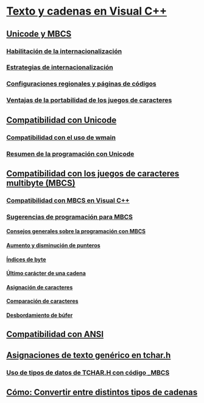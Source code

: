# [Texto y cadenas en Visual C++](text-and-strings-in-visual-cpp.md)
## [Unicode y MBCS](unicode-and-mbcs.md)
### [Habilitación de la internacionalización](international-enabling.md)
### [Estrategias de internacionalización](internationalization-strategies.md)
### [Configuraciones regionales y páginas de códigos](locales-and-code-pages.md)
### [Ventajas de la portabilidad de los juegos de caracteres](benefits-of-character-set-portability.md)
## [Compatibilidad con Unicode](support-for-unicode.md)
### [Compatibilidad con el uso de wmain](support-for-using-wmain.md)
### [Resumen de la programación con Unicode](unicode-programming-summary.md)
## [Compatibilidad con los juegos de caracteres multibyte (MBCS)](support-for-multibyte-character-sets-mbcss.md)
### [Compatibilidad con MBCS en Visual C++](mbcs-support-in-visual-cpp.md)
### [Sugerencias de programación para MBCS](mbcs-programming-tips.md)
#### [Consejos generales sobre la programación con MBCS](general-mbcs-programming-advice.md)
#### [Aumento y disminución de punteros](incrementing-and-decrementing-pointers.md)
#### [Índices de byte](byte-indices.md)
#### [Último carácter de una cadena](last-character-in-a-string.md)
#### [Asignación de caracteres](character-assignment.md)
#### [Comparación de caracteres](character-comparison.md)
#### [Desbordamiento de búfer](buffer-overflow.md)
## [Compatibilidad con ANSI](support-for-ansi.md)
## [Asignaciones de texto genérico en tchar.h](generic-text-mappings-in-tchar-h.md)
### [Uso de tipos de datos de TCHAR.H con código _MBCS](using-tchar-h-data-types-with-mbcs-code.md)
## [Cómo: Convertir entre distintos tipos de cadenas](how-to-convert-between-various-string-types.md)
